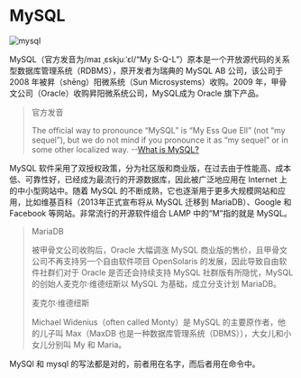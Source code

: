 # MySQL

![mysql](images/mysql.png)

MySQL（官方发音为/maɪ ˌɛskjuːˈɛl/“My S-Q-L”）原本是一个开放源代码的关系型数据库管理系统（RDBMS），原开发者为瑞典的 MySQL AB 公司，该公司于 2008 年被昇（shēng）阳微系统（Sun Microsystems）收购。2009 年，甲骨文公司（Oracle）收购昇阳微系统公司，MySQL成为 Oracle 旗下产品。

> 官方发音
>
> The official way to pronounce “MySQL” is “My Ess Que Ell” (not “my sequel”), but we do not mind if you pronounce it as “my sequel” or in some other localized way. --[What is MySQL?](https://dev.mysql.com/doc/refman/8.0/en/what-is-mysql.html)

MySQL 软件采用了双授权政策，分为社区版和商业版，在过去由于性能高、成本低、可靠性好，已经成为最流行的开源数据库，因此被广泛地应用在 Internet 上的中小型网站中。随着 MySQL 的不断成熟，它也逐渐用于更多大规模网站和应用，比如维基百科（2013年正式宣布将从 MySQL 迁移到 MariaDB）、Google 和 Facebook 等网站。非常流行的开源软件组合 LAMP 中的“M”指的就是 MySQL。

> MariaDB
>
> 被甲骨文公司收购后，Oracle 大幅调涨 MySQL 商业版的售价，且甲骨文公司不再支持另一个自由软件项目 OpenSolaris 的发展，因此导致自由软件社群们对于 Oracle 是否还会持续支持 MySQL 社群版有所隐忧，MySQL 的创始人麦克尔·维德纽斯以 MySQL 为基础，成立分支计划 MariaDB。
>
> 麦克尔·维德纽斯
>
> Michael Widenius（often called Monty）是 MySQL 的主要原作者，他的儿子叫 Max（MaxDB 也是一种数据库管理系统（DBMS）），大女儿和小女儿分别叫 My 和 Maria。

MySQl 和 mysql 的写法都是对的，前者用在名字，而后者用在命令中。